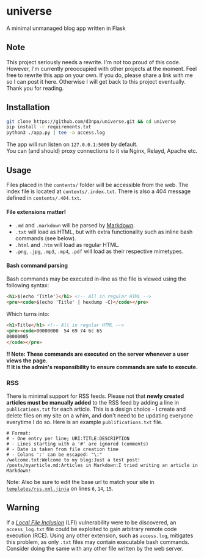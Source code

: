 # universe
A minimal unmanaged blog app written in Flask

## Note
This project seriously needs a rewrite. I'm not too proud of this code.
However, I'm currently preoccupied with other projects at the moment.
Feel free to rewrite this app on your own. If you do, please share a link with me so I can post it here.
Otherwise I will get back to this project eventually.
Thank you for reading.

## Installation
```bash
git clone https://github.com/d3npa/universe.git && cd universe
pip install -r requirements.txt
python3 ./app.py | tee -a access.log
```
The app will run listen on `127.0.0.1:5000` by default.<br>
You can (and should) proxy connections to it via Nginx, Relayd, Apache etc.

## Usage
Files placed in the `contents/` folder will be accessible from the web.
The index file is located at `contents/.index.txt`.
There is also a 404 message defined in `contents/.404.txt`.

#### File extensions matter!
- `.md` and `.markdown` will be parsed by [Markdown](https://pypi.org/project/Markdown/).
- `.txt` will load as HTML, but with extra functionality such as inline bash commands (see below).
- `.html` and `.htm` will load as regular HTML.
- `.png`, `.jpg`, `.mp3`, `.mp4`, `.pdf` will load as their respective mimetypes.

#### Bash command parsing
Bash commands may be executed in-line as the file is viewed using the following syntax:
```html
<h1>$(echo 'Title')</h1> <!-- All in regular HTML -->
<pre><code>$(echo 'Title' | hexdump -C)</code></pre>
```
Which turns into:
```html
<h1>Title</h1> <!-- All in regular HTML -->
<pre><code>00000000  54 69 74 6c 65                                    |Title|
00000005
</code></pre>
```
**!! Note: These commands are executed on the server whenever a user views the page.**<br>
**!! It is the admin's responsibility to ensure commands are safe to execute.**

### RSS
There is minimal support for RSS feeds.
Please not that **newly created articles must be manually added** to the RSS feed by adding a line in `publications.txt` for each article. This is a design choice - I create and delete files on my site on a whim, and don't need to be updating everyone everytime I do so. Here is an example `publifications.txt` file.

```
# Format:
# - One entry per line; URI:TITLE:DESCRIPTION
# - Lines starting with a '#' are ignored (comments)
# - Date is taken from file creation time
# - Colons ':' can be escaped: "\:"
/welcome.txt:Welcome to my blog:Just a test post!
/posts/myarticle.md:Articles in Markdown:I tried writing an article in Markdown!
```

Note: Also be sure to edit the base url to match your site in [`templates/rss.xml.jinja`](https://github.com/d3npa/universe/blob/master/templates/rss.xml.jinja) on lines `6`, `14`, `15`.

## Warning
If a [*Local File Inclusion*](https://www.owasp.org/index.php/Testing_for_Local_File_Inclusion) (LFI) vulnerability were to be discovered, an `access_log.txt` file could be exploited to gain arbitrary remote code execution (RCE). Using any other extension, such as `access.log`, mitigates this problem, as only `.txt` files may contain executable bash commands. Consider doing the same with any other file written by the web server.
